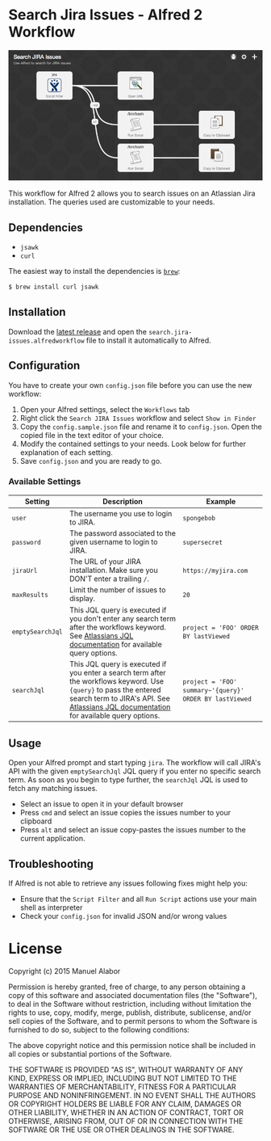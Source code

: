 # Search Jira Issues - Alfred 2 Workflow

![Workflow](screenshots/workflow.png)

This workflow for Alfred 2 allows you to search issues on an Atlassian Jira installation. The queries used are customizable to your needs.

## Dependencies

* `jsawk`
* `curl`

The easiest way to install the dependencies is [`brew`](http://brew.sh/):

```bash
$ brew install curl jsawk
```

## Installation
Download the [latest release](https://github.com/swissmanu/search-jira-issues-alfred-workflow/releases/latest) and open the `search.jira-issues.alfredworkflow` file to install it automatically to Alfred.

## Configuration
You have to create your own `config.json` file before you can use the new workflow:

1. Open your Alfred settings, select the `Workflows` tab
2. Right click the `Search JIRA Issues` workflow and select `Show in Finder`
3. Copy the `config.sample.json` file and rename it to `config.json`. Open the copied file in the text editor of your choice.
4. Modify the contained settings to your needs. Look below for further explanation of each setting.
5. Save `config.json` and you are ready to go.


### Available Settings

| Setting | Description | Example |
| ------- | ----------- | ------- |
| `user`  | The username you use to login to JIRA. | `spongebob` |
| `password` | The password associated to the given username to login to JIRA. | `supersecret` |
| `jiraUrl` | The URL of your JIRA installation. Make sure you DON'T enter a trailing `/`. | `https://myjira.com` |
| `maxResults` | Limit the number of issues to display. | `20` |
| `emptySearchJql` | This JQL query is executed if you don't enter any search term after the workflows keyword. See [Atlassians JQL documentation](https://confluence.atlassian.com/display/JIRA/Advanced+Searching) for available query options. | `project = 'FOO' ORDER BY lastViewed` |
| `searchJql` | This JQL query is executed if you enter a search term after the workflows keyword. Use `{query}` to pass the entered search term to JIRA's API. See [Atlassians JQL documentation](https://confluence.atlassian.com/display/JIRA/Advanced+Searching) for available query options. | `project = 'FOO' summary~'{query}' ORDER BY lastViewed` |

## Usage
Open your Alfred prompt and start typing `jira`. The workflow will call JIRA's API with the given `emptySearchJql` JQL query if you enter no specific search term.
As soon as you begin to type further, the `searchJql` JQL is used to fetch any matching issues.

* Select an issue to open it in your default browser
* Press `cmd` and select an issue copies the issues number to your clipboard
* Press `alt` and select an issue copy-pastes the issues number to the current application.


## Troubleshooting
If Alfred is not able to retrieve any issues following fixes might help you:

* Ensure that the `Script Filter` and all `Run Script` actions use your main shell as interpreter
* Check your `config.json` for invalid JSON and/or wrong values


# License
Copyright (c) 2015 Manuel Alabor

Permission is hereby granted, free of charge, to any person obtaining a copy of this software and associated documentation files (the "Software"), to deal in the Software without restriction, including without limitation the rights to use, copy, modify, merge, publish, distribute, sublicense, and/or sell copies of the Software, and to permit persons to whom the Software is furnished to do so, subject to the following conditions:

The above copyright notice and this permission notice shall be included in all copies or substantial portions of the Software.

THE SOFTWARE IS PROVIDED "AS IS", WITHOUT WARRANTY OF ANY KIND, EXPRESS OR IMPLIED, INCLUDING BUT NOT LIMITED TO THE WARRANTIES OF MERCHANTABILITY, FITNESS FOR A PARTICULAR PURPOSE AND NONINFRINGEMENT. IN NO EVENT SHALL THE AUTHORS OR COPYRIGHT HOLDERS BE LIABLE FOR ANY CLAIM, DAMAGES OR OTHER LIABILITY, WHETHER IN AN ACTION OF CONTRACT, TORT OR OTHERWISE, ARISING FROM, OUT OF OR IN CONNECTION WITH THE SOFTWARE OR THE USE OR OTHER DEALINGS IN THE SOFTWARE.

